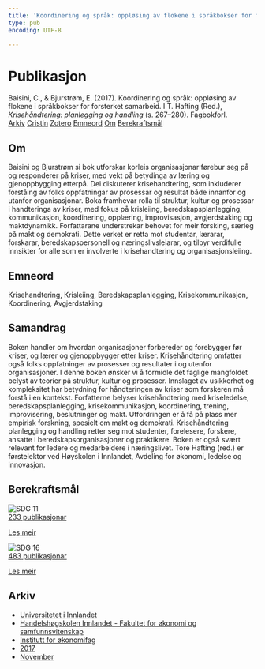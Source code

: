 ```yaml
---
title: 'Koordinering og språk: oppløsing av flokene i språkbokser for forsterket samarbeid'
type: pub
encoding: UTF-8

---
```

<h1>Publikasjon</h1>
<article id="csl-bib-container-V7WBP3WT" class="csl-bib-container">
  <div class="csl-bib-body"> <div class="csl-entry">Baisini, C., &#38; Bjurstrøm, E. (2017). Koordinering og språk: oppløsing av flokene i språkbokser for forsterket samarbeid. I T. Hafting (Red.), <i>Krisehåndtering: planlegging og handling</i> (s. 267–280). Fagbokforl.</div> </div>
  <div class="csl-bib-buttons">
    <a href="#taxonomy-article-V7WBP3WT" alt="archive" class="csl-bib-button">Arkiv</a>
    <a href="https://app.cristin.no/results/show.jsf?id=1514288" alt="Cristin" class="csl-bib-button">Cristin</a>
    <a href="http://zotero.org/groups/5881554/items/V7WBP3WT" alt="Zotero" class="csl-bib-button">Zotero</a>
    <a href="#keywords-article-V7WBP3WT" alt="keywords" class="csl-bib-button">Emneord</a>
    <a href="#about-article-V7WBP3WT" alt="about_pub" class="csl-bib-button">Om</a>
    <a href="#sdg-article-V7WBP3WT" alt="sdg" class="csl-bib-button">Berekraftsmål</a>
  </div>
  <div id="csl-bib-meta-container-V7WBP3WT"></div>
</article>
<div id="csl-bib-meta-V7WBP3WT" class="csl-bib-meta">
  <article id="about-article-V7WBP3WT" class="about_pub-article">
    <h1>Om</h1>
    Baisini og Bjurstrøm si bok utforskar korleis organisasjonar førebur seg på og responderer på kriser, med vekt på betydinga av læring og gjenoppbygging etterpå. Dei diskuterer krisehandtering, som inkluderer forståing av folks oppfatningar av prosessar og resultat både innanfor og utanfor organisasjonar. Boka framhevar rolla til struktur, kultur og prosessar i handteringa av kriser, med fokus på krisleiing, beredskapsplanlegging, kommunikasjon, koordinering, opplæring, improvisasjon, avgjerdstaking og maktdynamikk. Forfattarane understrekar behovet for meir forsking, særleg på makt og demokrati. Dette verket er retta mot studentar, lærarar, forskarar, beredskapspersonell og næringslivsleiarar, og tilbyr verdifulle innsikter for alle som er involverte i krisehandtering og organisasjonsleiing.
  </article>
  <article id="keywords-article-V7WBP3WT" class="keywords-article">
    <h1>Emneord</h1>
    Krisehandtering, Krisleiing, Beredskapsplanlegging, Krisekommunikasjon, Koordinering, Avgjerdstaking
  </article>
  <article id="abstract-article-V7WBP3WT" class="abstract-article">
    <h1>Samandrag</h1>
    Boken handler om hvordan organisasjoner forbereder og forebygger før kriser, og lærer og gjenoppbygger etter kriser. Krisehåndtering omfatter også folks oppfatninger av prosesser og resultater i og utenfor organisasjoner. I denne boken ønsker vi å formidle det faglige mangfoldet belyst av teorier på struktur, kultur og prosesser. Innslaget av usikkerhet og kompleksitet har betydning for håndteringen av kriser som forskeren må forstå i en kontekst. Forfatterne belyser krisehåndtering med kriseledelse, beredskapsplanlegging, krisekommunikasjon, koordinering, trening, improvisering, beslutninger og makt. Utfordringen er å få på plass mer empirisk forskning, spesielt om makt og demokrati. Krisehåndtering planlegging og handling retter seg mot studenter, forelesere, forskere, ansatte i beredskapsorganisasjoner og praktikere. Boken er også svært relevant for ledere og medarbeidere i næringslivet. Tore Hafting (red.) er førstelektor ved Høyskolen i Innlandet, Avdeling for økonomi, ledelse og innovasjon.
  </article>
  <article id="sdg-article-V7WBP3WT" class="sdg-article">
    <h1>Berekraftsmål</h1>
    <div class="sdg-container"><div id="sdg11" class="sdg">
        <img src="{{< params subfolder >}}images/sdg/sdg11_nn.png" class="image" alt="SDG 11">
        <div class="sdg-overlay">
          <a href="{{< params subfolder >}}nn/archive/?sdg=11#archive" class="sdg-publication-count"><span>233</span> publikasjonar</a>
          <p><a href="https://fn.no/om-fn/fns-baerekraftsmaal/baerekraftige-byer-og-lokalsamfunn?lang=nno-NO" class="sdg-read-more">Les meir</a></p>
        </div>
      </div> <div id="sdg16" class="sdg">
        <img src="{{< params subfolder >}}images/sdg/sdg16_nn.png" class="image" alt="SDG 16">
        <div class="sdg-overlay">
          <a href="{{< params subfolder >}}nn/archive/?sdg=16#archive" class="sdg-publication-count"><span>483</span> publikasjonar</a>
          <p><a href="https://fn.no/om-fn/fns-baerekraftsmaal/fred-rettferdighet-og-velfungerende-institusjoner?lang=nno-NO" class="sdg-read-more">Les meir</a></p>
        </div>
      </div></div>
  </article>
  <article id="taxonomy-article-V7WBP3WT" class="taxonomy-article">
    <h1>Arkiv</h1>
    <ul>
      <li><a href="{{< params subfolder >}}nn/archive/?key=3DCRN523">Universitetet i Innlandet</a></li>
      <li><a href="{{< params subfolder >}}nn/archive/?key=DU8Q9LN9">Handelshøgskolen Innlandet - Fakultet for økonomi og samfunnsvitenskap</a></li>
      <li><a href="{{< params subfolder >}}nn/archive/?key=3IQA89I8">Institutt for økonomifag</a></li>
      <li><a href="{{< params subfolder >}}nn/archive/?key=XK3XPH22">2017</a></li>
      <li><a href="{{< params subfolder >}}nn/archive/?key=65AQW324">November</a></li>
    </ul>
  </article>
</div>
